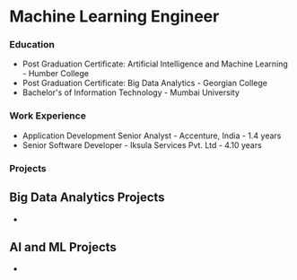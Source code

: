 # Machine Learning Engineer

### Education
- Post Graduation Certificate: Artificial Intelligence and Machine Learning - Humber College
- Post Graduation Certificate: Big Data Analytics - Georgian College
- Bachelor's of Information Technology - Mumbai University

### Work Experience
- Application Development Senior Analyst - Accenture, India - 1.4 years
- Senior Software Developer - Iksula Services Pvt. Ltd - 4.10 years

### Projects
Big Data Analytics Projects
  -
  -
AI and ML Projects
  - 
  - 
